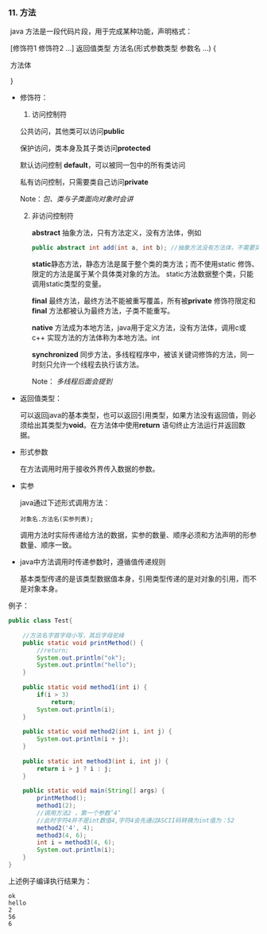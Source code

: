 ### 11. 方法

​         java 方法是一段代码片段，用于完成某种功能，声明格式：

​         [修饰符1 修饰符2 ...] 返回值类型 方法名(形式参数类型 参数名 ...) {

​				方法体

​         }

- 修饰符：

  1.  访问控制符

     公共访问，其他类可以访问**public** 

     保护访问，类本身及其子类访问**protected** 

     默认访问控制 **default**，可以被同一包中的所有类访问

     私有访问控制，只需要类自己访问**private**

     Note：*包、类与子类面向对象时会讲*

  2. 非访问控制符 

     **abstract** 抽象方法，只有方法定义，没有方法体，例如

     ```java
     public abstract int add(int a, int b); //抽象方法没有方法体，不需要实现
     ```

     **static**静态方法，静态方法是属于整个类的类方法；而不使用static 修饰、限定的方法是属于某个具体类对象的方法。 static方法数据整个类，只能调用static类型的变量。

     **final** 最终方法，最终方法不能被重写覆盖，所有被**private** 修饰符限定和**final** 方法都被认为最终方法，子类不能重写。

     **native** 方法成为本地方法，java用于定义方法，没有方法体，调用c或c++ 实现方法的方法体称为本地方法。int

     **synchronized** 同步方法，多线程程序中，被该关键词修饰的方法，同一时刻只允许一个线程去执行该方法。

     Note： *多线程后面会提到*

- 返回值类型：

  可以返回java的基本类型，也可以返回引用类型，如果方法没有返回值，则必须给出其类型为**void**。在方法体中使用**return** 语句终止方法运行并返回数据。

- 形式参数

  在方法调用时用于接收外界传入数据的参数。

- 实参

  java通过下述形式调用方法：

  ```
  对象名.方法名(实参列表);
  ```

  调用方法时实际传递给方法的数据，实参的数量、顺序必须和方法声明的形参数量、顺序一致。

- java中方法调用时传递参数时，遵循值传递规则

  基本类型传递的是该类型数据值本身，引用类型传递的是对对象的引用，而不是对象本身。

例子：

```java
public class Test{
    
	//方法名字首字母小写，其后字母驼峰
	public static void printMethod() {
		//return;
		System.out.println("ok");
		System.out.println("hello");
	}
	
	public static void method1(int i) {
		if(i > 3) 
			return;
		System.out.println(i);
	}
	
	public static void method2(int i, int j) {
		System.out.println(i + j);
	}
	
	public static int method3(int i, int j) {
		return i > j ? i : j;
	}
    
    public static void main(String[] args) {
		printMethod();
		method1(2);
        //调用方法2 ，第一个参数’4‘ 
        //此时字符4并不是int数值4,字符4会先通过ASCII码转换为int值为：52
		method2('4', 4);
		method3(4, 6);
		int i = method3(4, 6);
		System.out.println(i);
	}
}
```

上述例子编译执行结果为：

```
ok
hello
2
56
6
```













​         

